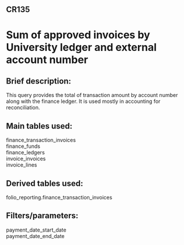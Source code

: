 ## CR135
# Sum of approved invoices by University ledger and external account number  
<p>
  
## Brief description:
This query provides the total of transaction amount by account number along with the finance ledger. It is used mostly in accounting  for reconciliation.

## Main tables used:
finance_transaction_invoices
  <br>
finance_funds
  <br>
finance_ledgers
  <br>
invoice_invoices
  <br>
invoice_lines	
<p>

## Derived tables used:
folio_reporting.finance_transaction_invoices

## Filters/parameters:
payment_date_start_date
  <br>
payment_date_end_date

